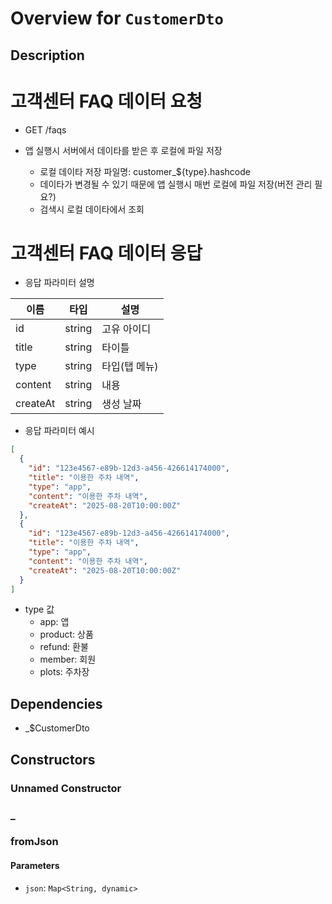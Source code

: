 # Overview for `CustomerDto`

## Description

# 고객센터 FAQ 데이터 요청

 - GET /faqs

 - 앱 실행시 서버에서 데이타를 받은 후 로컬에 파일 저장
   - 로컬 데이타 저장 파일명: customer_${type}.hashcode
   - 데이타가 변경될 수 있기 때문에 앱 실행시 매번 로컬에 파일 저장(버전 관리 필요?)
   - 검색시 로컬 데이타에서 조회

 # 고객센터 FAQ 데이터 응답

 - 응답 파라미터 설명

 |이름|타입|설명|
 |-|-|-|
 |id|string|고유 아이디|
 |title|string|타이틀|
 |type|string|타입(탭 메뉴)|
 |content|string|내용|
 |createAt|string|생성 날짜|

 - 응답 파라미터 예시

 ```json
 [
   {
     "id": "123e4567-e89b-12d3-a456-426614174000",
     "title": "이용한 주차 내역",
     "type": "app",
     "content": "이용한 주차 내역",
     "createAt": "2025-08-20T10:00:00Z"
   },
   {
     "id": "123e4567-e89b-12d3-a456-426614174000",
     "title": "이용한 주차 내역",
     "type": "app",
     "content": "이용한 주차 내역",
     "createAt": "2025-08-20T10:00:00Z"
   }
 ]
 ```

 - type 값
   - app: 앱
   - product: 상품
   - refund: 환불
   - member: 회원
   - plots: 주차장

## Dependencies

- _$CustomerDto

## Constructors

### Unnamed Constructor


### _


### fromJson


#### Parameters

- `json`: `Map<String, dynamic>`
